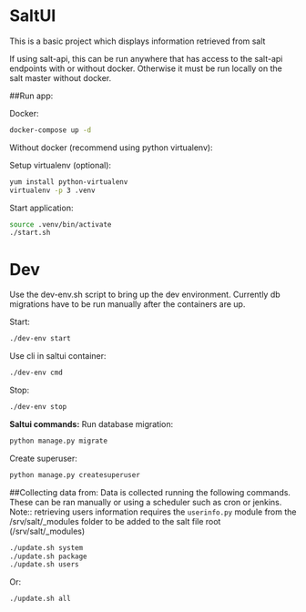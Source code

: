 # SaltUI

This is a basic project which displays information retrieved from salt

If using salt-api, this can be run anywhere that has access to the salt-api endpoints 
with or without docker.
Otherwise it must be run locally on the salt master without docker.


##Run app:

Docker:
```bash
docker-compose up -d
```

Without docker (recommend using python virtualenv):

Setup virtualenv (optional):
```bash
yum install python-virtualenv
virtualenv -p 3 .venv
```

Start application:
```bash
source .venv/bin/activate
./start.sh
```

# Dev
Use the dev-env.sh script to bring up the dev environment.  Currently db migrations
have to be run manually after the containers are up.

Start:
```bash
./dev-env start
```

Use cli in saltui container:
```bash
./dev-env cmd
```

Stop:
```bash
./dev-env stop
```

**Saltui commands:**
Run database migration:
```bash
python manage.py migrate
```

Create superuser:
```bash
python manage.py createsuperuser
```

##Collecting data from:
Data is collected running the following commands.  These can be ran manually or using a scheduler such as cron or jenkins. 
Note:: retrieving users information requires the `userinfo.py` module from the /srv/salt/_modules folder to be added to the salt file root (/srv/salt/_modules)

```bash
./update.sh system
./update.sh package
./update.sh users
```
Or:
```bash
./update.sh all
```